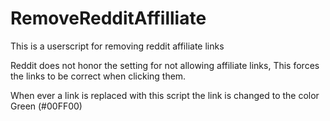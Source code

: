 # RemoveRedditAffilliate
This is a userscript for removing reddit affiliate links


Reddit does not honor the setting for not allowing affiliate links, This forces the links to be correct when clicking them.


When ever a link is replaced with this script the link is changed to the color Green (#00FF00)
